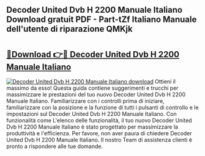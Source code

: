 ## Decoder United Dvb H 2200 Manuale Italiano Download gratuit PDF - Part-tZf Italiano Manuale dell'utente di riparazione QMKjk

# <h2><a href="http://dfazglr.blite.top/?on=Decoder+United+Dvb+H+2200+Manuale+Italiano">🔗Download 👉🔴 Decoder United Dvb H 2200 Manuale Italiano</a></h2>

[![Decoder United Dvb H 2200 Manuale Italiano download](https://i.imgur.com/lujVjoI.png)](http://dfazglr.blite.top/?on=Decoder+United+Dvb+H+2200+Manuale+Italiano)
Ottieni il massimo da esso! Questa guida contiene suggerimenti e trucchi per massimizzare le prestazioni del tuo nuovo Decoder United Dvb H 2200 Manuale Italiano. Familiarizzare con i controlli prima di iniziare, familiarizzare con la posizione e la funzione di tutti i pulsanti di controllo e le impostazioni sul Decoder United Dvb H 2200 Manuale Italiano. Con funzionalità come L'elenco delle funzionalità, il tuo nuovo Decoder United Dvb H 2200 Manuale Italiano è stato progettato per massimizzare la produttività e l'efficienza. Per favore, non aver paura di chiedere Decoder United Dvb H 2200 Manuale Italiano. Il nostro Team di assistenza clienti è pronto a rispondere alle tue domande.
